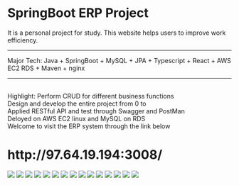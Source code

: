 # SpringBoot ERP Project 
It is a personal project for study. This website helps users to improve work efficiency.
<hr>
Major Tech: 
Java + SpringBoot + MySQL + JPA + Typescript + React + AWS EC2 RDS + Maven + nginx
<hr>
<br>
Highlight:
Perform CRUD for different business functions<br>
Design and develop the entire project from 0 to <br>
Applied RESTful API and test through Swagger and PostMan<br>
Deloyed on AWS EC2 linux and MySQL on RDS<br>
Welcome to visit the ERP system through the link below <br>
<h1>http://97.64.19.194:3008/</h1>
<img src="screenshot/Screenshot 2024-05-19 230043.png">
<img src="screenshot/Screenshot 2024-05-19 230112.png">
<img src="screenshot/Screenshot 2024-05-19 230126.png">
<img src="screenshot/Screenshot 2024-05-19 230149.png">
<img src="screenshot/Screenshot 2024-05-19 230207.png">
<img src="screenshot/Screenshot 2024-05-19 230218.png">
<img src="screenshot/Screenshot 2024-05-19 230239.png">
<img src="screenshot/Screenshot 2024-05-19 230343.png">
<img src="screenshot/Screenshot 2024-05-19 230352.png">
<img src="screenshot/Screenshot 2024-05-19 230359.png">
<img src="screenshot/Screenshot 2024-05-19 230414.png">
<img src="screenshot/Screenshot 2024-05-19 230443.png">
<img src="screenshot/Screenshot 2024-05-19 230649.png">
<img src="screenshot/Screenshot 2024-05-19 230713.png">
<img src="screenshot/Screenshot 2024-05-19 230726.png">
